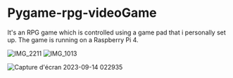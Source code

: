 # Pygame-rpg-videoGame

It's an RPG game which is controlled using a game pad that i personally set up. The game is running on a Raspberry Pi 4.

![IMG_2211](https://github.com/ibra-mboula/Pygame-rpg-videoGame/assets/78673312/d6e63c6c-7dc1-424d-9ca8-5ba07ff551e1)
![IMG_1013](https://github.com/ibra-mboula/Pygame-rpg-videoGame/assets/78673312/293a8183-6d0e-4876-b3d1-22ad53520ad9)

![Capture d'écran 2023-09-14 022935](https://github.com/ibra-mboula/Pygame-rpg-videoGame/assets/78673312/46a45f24-de1e-4073-b3e1-84e31713100c)

